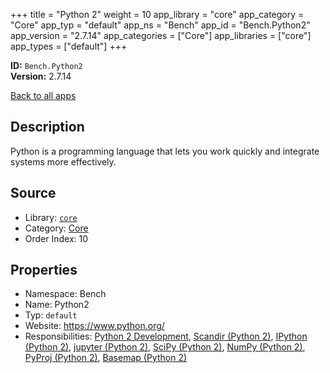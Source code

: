 ﻿+++
title = "Python 2"
weight = 10
app_library = "core"
app_category = "Core"
app_typ = "default"
app_ns = "Bench"
app_id = "Bench.Python2"
app_version = "2.7.14"
app_categories = ["Core"]
app_libraries = ["core"]
app_types = ["default"]
+++

**ID:** `Bench.Python2`  
**Version:** 2.7.14  
<!--more-->

[Back to all apps](/apps/)

## Description
Python is a programming language that lets you work quickly and integrate systems more effectively.

## Source

* Library: [`core`](/app_libraries/core)
* Category: [Core](/app_categories/core)
* Order Index: 10

## Properties

* Namespace: Bench
* Name: Python2
* Typ: `default`
* Website: <https://www.python.org/>
* Responsibilities: [Python 2 Development](/apps/Bench.Group.Python2Development), [Scandir (Python 2)](/apps/Bench.Python2.Scandir), [IPython (Python 2)](/apps/Bench.Python2.IPython), [jupyter (Python 2)](/apps/Bench.Python2.Jupyter), [SciPy (Python 2)](/apps/Bench.Python2.SciPy), [NumPy (Python 2)](/apps/Bench.Python2.NumPy), [PyProj (Python 2)](/apps/Bench.Python2.PyProj), [Basemap (Python 2)](/apps/Bench.Python2.Basemap)

